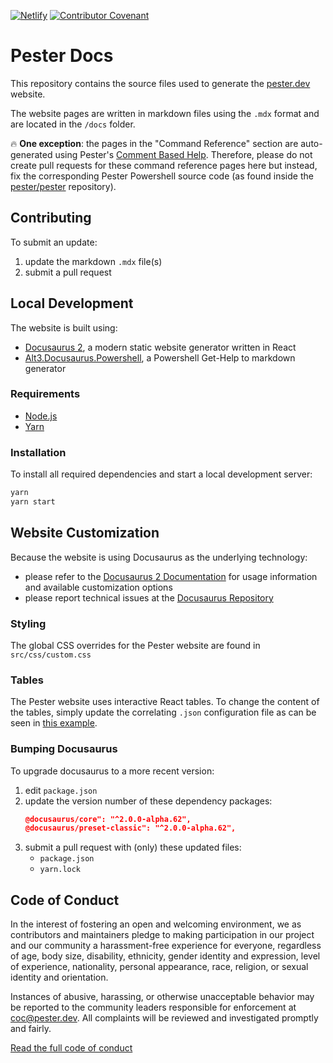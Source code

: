 [![Netlify](https://img.shields.io/netlify/40fe79e6-b973-4855-b0c7-f1ab101d1f0f?label=Netlify&style=flat-square)](https://app.netlify.com/sites/pester-docs/deploys/40fe79e6-b973-4855-b0c7-f1ab101d1f0f)
[![Contributor Covenant](https://img.shields.io/badge/Contributor%20Covenant-v2.0%20adopted-ff69b4.svg?style=flat-square)](https://www.contributor-covenant.org/version/2/0/code_of_conduct)

# Pester Docs

This repository contains the source files used to generate the [pester.dev](https://pester.dev) website.

The website pages are written in markdown files using the `.mdx` format and are located in the `/docs` folder.

🔥 **One exception**: the pages in the "Command Reference" section are auto-generated using Pester's
[Comment Based Help](https://docs.microsoft.com/en-us/powershell/module/microsoft.powershell.core/about/about_comment_based_help?view=powershell-7.1). Therefore, please do not create pull requests for these command reference pages here but instead, fix the corresponding
Pester Powershell source code (as found inside the [pester/pester](https://github.com/pester/pester)
repository).

## Contributing

To submit an update:

1. update the markdown `.mdx` file(s)
2. submit a pull request

## Local Development

The website is built using:

- [Docusaurus 2](https://v2.docusaurus.io/), a modern static website generator written in React
- [Alt3.Docusaurus.Powershell](https://docusaurus-powershell.netlify.com/), a Powershell Get-Help to markdown generator

### Requirements

- [Node.js](https://nodejs.org/en/download/)
- [Yarn](https://yarnpkg.com/en/)

### Installation

To install all required dependencies and start a local development server:

```bash
yarn
yarn start
```

## Website Customization

Because the website is using Docusaurus as the underlying technology:

- please refer to the [Docusaurus 2 Documentation](https://v2.docusaurus.io/) for usage information
  and available customization options
- please report technical issues at the [Docusaurus Repository](https://github.com/facebook/docusaurus/issues)

### Styling

The global CSS overrides for the Pester website are found in `src/css/custom.css`

### Tables

The Pester website uses interactive React tables. To change the content of the tables,
simply update the correlating `.json` configuration file as can be seen in
[this example](https://github.com/pester/docs/blob/master/docs/additional-resources/articles.table.js).

### Bumping Docusaurus

To upgrade docusaurus to a more recent version:

1. edit `package.json`
2. update the version number of these dependency packages:
    ```json
    @docusaurus/core": "^2.0.0-alpha.62",
    @docusaurus/preset-classic": "^2.0.0-alpha.62",
    ```
3. submit a pull request with (only) these updated files:
   - `package.json`
   - `yarn.lock`

## Code of Conduct

In the interest of fostering an open and welcoming environment, we as
contributors and maintainers pledge to making participation in our project and
our community a harassment-free experience for everyone, regardless of age, body
size, disability, ethnicity, gender identity and expression, level of
experience, nationality, personal appearance, race, religion, or sexual identity
and orientation.

Instances of abusive, harassing, or otherwise unacceptable behavior may be reported to the community leaders responsible for enforcement at coc@pester.dev. All complaints will be reviewed and investigated promptly and fairly.

[Read the full code of conduct](code_of_conduct.md)
